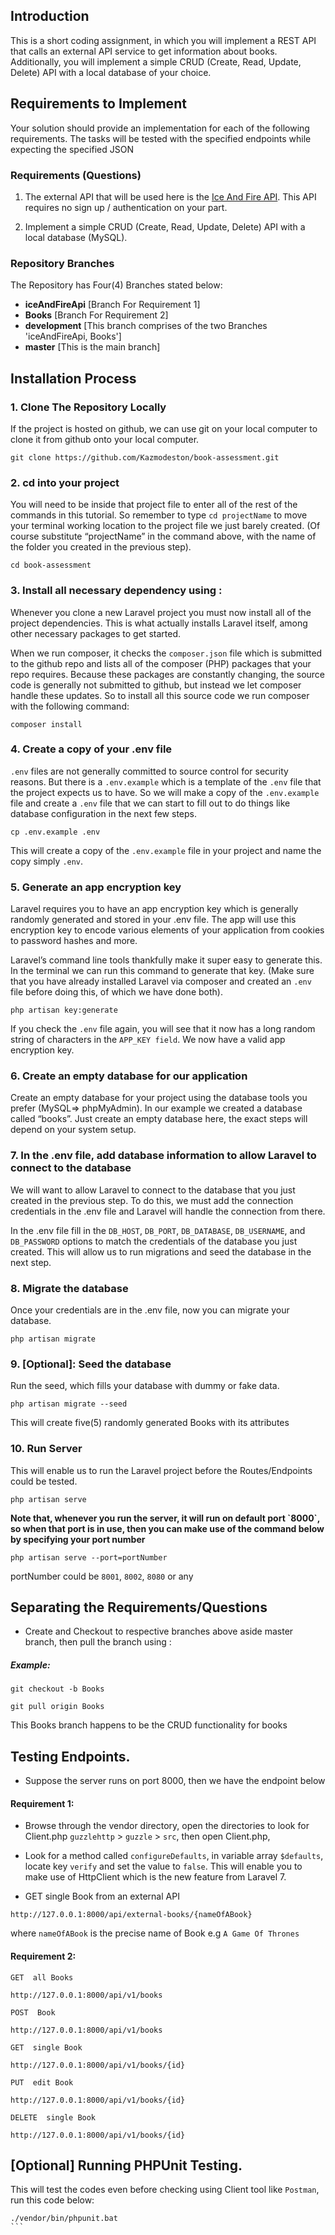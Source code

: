 ## Introduction

This is a short coding assignment, in which you will implement a REST API that calls an external
API service to get information about books. Additionally, you will implement a simple CRUD
(Create, Read, Update, Delete) API with a local database of your choice.

## Requirements to Implement

Your solution should provide an implementation for each of the following requirements. The
tasks will be tested with the specified endpoints while expecting the specified JSON

### Requirements (Questions)

1. The external API that will be used here is the [Ice And Fire API](https://anapioficeandfire.com/Documentation#books). This API requires no sign up /
authentication on your part.

2. Implement a simple CRUD (Create, Read, Update, Delete) API with a local database (MySQL).



### Repository Branches

The Repository has Four(4) Branches stated below:

- <b>iceAndFireApi</b>  [Branch For Requirement 1]
- <b>Books</b>  [Branch For Requirement 2] 
- <b>development</b>  [This branch comprises of the two Branches 'iceAndFireApi, Books']
- <b>master</b> [This is the main branch]



## Installation Process


### 1. Clone The Repository Locally

If the project is hosted on github, we can use git on your local computer to clone it from github onto your local computer.

```
git clone https://github.com/Kazmodeston/book-assessment.git
```

### 2. cd into your project

You will need to be inside that project file to enter all of the rest of the commands in this tutorial. So remember to type `cd projectName` to move your terminal working location to the project file we just barely created. (Of course substitute “projectName” in the command above, with the name of the folder you created in the previous step).

```
cd book-assessment
```

### 3. Install all necessary dependency using :

Whenever you clone a new Laravel project you must now install all of the project dependencies. This is what actually installs Laravel itself, among other necessary packages to get started.

When we run composer, it checks the `composer.json` file which is submitted to the github repo and lists all of the composer (PHP) packages that your repo requires. Because these packages are constantly changing, the source code is generally not submitted to github, but instead we let composer handle these updates. So to install all this source code we run composer with the following command:

````
composer install
````

### 4. Create a copy of your .env file

``` .env ``` files are not generally committed to source control for security reasons. But there is a ``` .env.example ``` which is a template of the ``` .env ``` file that the project expects us to have. So we will make a copy of the ``` .env.example ``` file and create a ``` .env ``` file that we can start to fill out to do things like database configuration in the next few steps. 

````
cp .env.example .env
````

This will create a copy of the ``` .env.example ``` file in your project and name the copy simply ``` .env ```.


### 5. Generate an app encryption key

Laravel requires you to have an app encryption key which is generally randomly generated and stored in your .env file. The app will use this encryption key to encode various elements of your application from cookies to password hashes and more.

Laravel’s command line tools thankfully make it super easy to generate this. In the terminal we can run this command to generate that key. (Make sure that you have already installed Laravel via composer and created an ``` .env ``` file before doing this, of which we have done both).

```
php artisan key:generate
```

If you check the ```.env``` file again, you will see that it now has a long random string of characters in the ```APP_KEY field```. We now have a valid app encryption key.



### 6. Create an empty database for our application

Create an empty database for your project using the database tools you prefer (MySQL=> phpMyAdmin). In our example we created a database called “books”. Just create an empty database here, the exact steps will depend on your system setup.


### 7. In the .env file, add database information to allow Laravel to connect to the database

We will want to allow Laravel to connect to the database that you just created in the previous step. To do this, we must add the connection credentials in the .env file and Laravel will handle the connection from there.


In the .env file fill in the `DB_HOST`, `DB_PORT`, `DB_DATABASE`, `DB_USERNAME`, and `DB_PASSWORD` options to match the credentials of the database you just created. This will allow us to run migrations and seed the database in the next step.


### 8. Migrate the database

Once your credentials are in the .env file, now you can migrate your database.

```
php artisan migrate
```

### 9. [Optional]: Seed the database

 Run the seed, which fills your database with dummy or fake data. 

```
php artisan migrate --seed
```

This will create five(5) randomly generated Books with its attributes


### 10. Run Server

This will enable us to run the Laravel project before the Routes/Endpoints could be tested.

```
php artisan serve
```
<b>
	Note that, whenever you run the server, it will run on default port `8000`, so when that port is in use, then you can make use of the command below by specifying your port number 
</b>

```
php artisan serve --port=portNumber
```
portNumber could be `8001`, `8002`, `8080` or any



## Separating the Requirements/Questions

- Create and Checkout to respective branches above aside master branch, then pull the branch using :

##### Example:
````
git checkout -b Books

git pull origin Books
````  

This Books branch happens to be the CRUD functionality for books



## Testing Endpoints.

- Suppose the server runs on port 8000, then we have the endpoint below


#### Requirement 1:

- Browse through the vendor directory, open the directories to look for Client.php `guzzlehttp` > `guzzle` > `src`, then open Client.php,

- Look for a method called `configureDefaults`, in variable array `$defaults`, locate key `verify` and set the value to `false`. This will enable you to make use of HttpClient which is the new feature from Laravel 7.

- GET single Book from an external API

```
http://127.0.0.1:8000/api/external-books/{nameOfABook}
```
where `nameOfABook` is the precise name of Book e.g `A Game Of Thrones`




#### Requirement 2:

```
GET  all Books

http://127.0.0.1:8000/api/v1/books
``` 

```
POST  Book

http://127.0.0.1:8000/api/v1/books
``` 

```
GET  single Book

http://127.0.0.1:8000/api/v1/books/{id}
``` 

```
PUT  edit Book

http://127.0.0.1:8000/api/v1/books/{id}
``` 

```
DELETE  single Book

http://127.0.0.1:8000/api/v1/books/{id}
``` 


## [Optional] Running PHPUnit Testing.

This will test the codes even before checking using Client tool like `Postman`, run this code below:

````
./vendor/bin/phpunit.bat
```